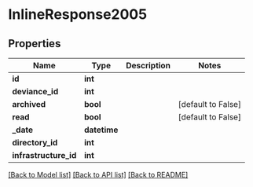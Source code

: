 # InlineResponse2005

## Properties
Name | Type | Description | Notes
------------ | ------------- | ------------- | -------------
**id** | **int** |  | 
**deviance_id** | **int** |  | 
**archived** | **bool** |  | [default to False]
**read** | **bool** |  | [default to False]
**_date** | **datetime** |  | 
**directory_id** | **int** |  | 
**infrastructure_id** | **int** |  | 

[[Back to Model list]](../README.md#documentation-for-models) [[Back to API list]](../README.md#documentation-for-api-endpoints) [[Back to README]](../README.md)

